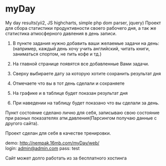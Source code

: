 # myDay
My day results(yii2, JS highcharts, simple php dom parser, jquery)
Проект для сбора статистики продуктивности своего рабочего дня, а так же статистика атмосферного давления в день записи.

1. В пункте задания нужно добавить ваши желаемые задачи на день: 
 (например, каждый день хочу учить английский, читать книги, заниматься спортом, не пить кофе и тд.)

2. На главной странице появятся все добавленные Вами задачи.
3. Сверху выбираете дату за которую хотите сохранить результат дня
4. Отмечаете что вы в тот день сделали и сохраняете
5. На графике и в таблице будет показан результат дня
6. При наведении на таблицу будет показано что вы сделали за день.

Пункт состояние сделано лично для себя, записываю свою состояние при разных показателях атм.давления(Парсингом получаю данные с другого сайта).

Проект сделан для себя в качестве тренировки.


demo: http://nempak.16mb.com/myDay/web/ <br>
login: admin@admin.com 
pass: test<br>

Сайт может долго работать из за бесплатного хостинга

